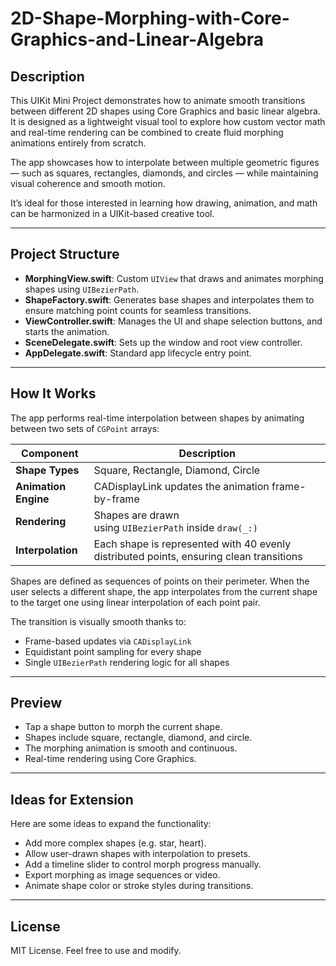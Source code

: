 # 2D-Shape-Morphing-with-Core-Graphics-and-Linear-Algebra
## Description

This UIKit Mini Project demonstrates how to animate smooth transitions between different 2D shapes using Core Graphics and basic linear algebra. It is designed as a lightweight visual tool to explore how custom vector math and real-time rendering can be combined to create fluid morphing animations entirely from scratch.

The app showcases how to interpolate between multiple geometric figures — such as squares, rectangles, diamonds, and circles — while maintaining visual coherence and smooth motion.

It’s ideal for those interested in learning how drawing, animation, and math can be harmonized in a UIKit-based creative tool.

---

## Project Structure

- **MorphingView.swift**: Custom `UIView` that draws and animates morphing shapes using `UIBezierPath`.
- **ShapeFactory.swift**: Generates base shapes and interpolates them to ensure matching point counts for seamless transitions.
- **ViewController.swift**: Manages the UI and shape selection buttons, and starts the animation.
- **SceneDelegate.swift**: Sets up the window and root view controller.
- **AppDelegate.swift**: Standard app lifecycle entry point.

---

## How It Works

The app performs real-time interpolation between shapes by animating between two sets of `CGPoint` arrays:

| Component | Description |
| --- | --- |
| **Shape Types** | Square, Rectangle, Diamond, Circle |
| **Animation Engine** | CADisplayLink updates the animation frame-by-frame |
| **Rendering** | Shapes are drawn using `UIBezierPath` inside `draw(_:)` |
| **Interpolation** | Each shape is represented with 40 evenly distributed points, ensuring clean transitions |

Shapes are defined as sequences of points on their perimeter. When the user selects a different shape, the app interpolates from the current shape to the target one using linear interpolation of each point pair.

The transition is visually smooth thanks to:

- Frame-based updates via `CADisplayLink`
- Equidistant point sampling for every shape
- Single `UIBezierPath` rendering logic for all shapes

---

## Preview

- Tap a shape button to morph the current shape.
- Shapes include square, rectangle, diamond, and circle.
- The morphing animation is smooth and continuous.
- Real-time rendering using Core Graphics.

---

## Ideas for Extension

Here are some ideas to expand the functionality:

- Add more complex shapes (e.g. star, heart).
- Allow user-drawn shapes with interpolation to presets.
- Add a timeline slider to control morph progress manually.
- Export morphing as image sequences or video.
- Animate shape color or stroke styles during transitions.

---

## License

MIT License. Feel free to use and modify.
